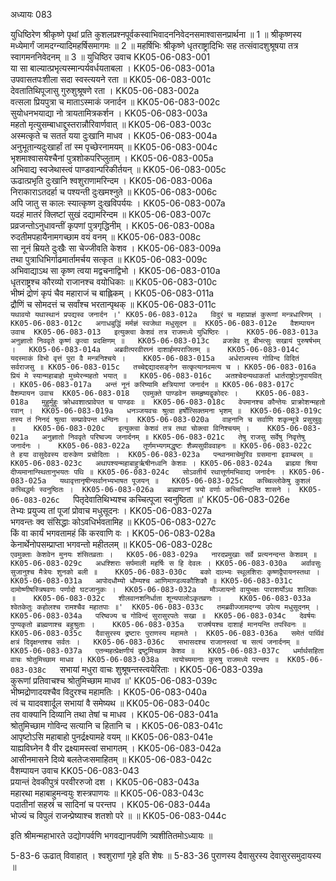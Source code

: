 अध्यायः 083

युधिष्ठिरेण श्रीकृष्णे पृथां प्रति कुशलप्रश्नपूर्वकस्वाभिवादननिवेदनसमाश्वासनप्रार्थना ॥ 1 ॥ श्रीकृष्णस्य मध्येमार्गं जामदग्न्यादिमहर्षिसमागमः ॥ 2 ॥ महर्षिभिः श्रीकृष्णे धृतराष्ट्रादिभिः सह तत्संवादशुश्रूषया तत्र स्वागमननिवेदनम् ॥ 3 ॥
युधिष्ठिर उवाच 	KK05-06-083-001  
या सा बाल्यात्प्रभृत्यस्मान्पर्यवर्धयताबला ।	KK05-06-083-001a  
उपवासतपःशीला सदा स्वस्त्ययने रता ॥	KK05-06-083-001c  
देवतातिथिपूजासु गुरुशुश्रूषणे रता ।	KK05-06-083-002a  
वत्सला प्रियपुत्रा च माताऽस्माकं जनार्दन ॥	KK05-06-083-002c  
सुयोधनभयाद्या नो त्रायतामित्रकर्शन ।	KK05-06-083-003a  
महतो मृत्युसम्बाधाद्दुस्तरान्नौरिवार्णवात् ॥	KK05-06-083-003c  
अस्मत्कृते च सततं यया दुःखानि माधव ।	KK05-06-083-004a  
अनुभूतान्यदुःखार्हां तां स्म पृच्छेरनामयम् ॥	KK05-06-083-004c  
भृशमाश्वासयेश्चैनां पुत्रशोकपरिप्लुताम् ।	KK05-06-083-005a  
अभिवाद्य स्वजेथास्त्वं पाण्डवान्परिकीर्तयन् ॥	KK05-06-083-005c  
ऊढात्प्रभृति दुःखानि श्वशुराणामरिन्दम ।	KK05-06-083-006a  
निराकाराऽतदर्हा च पश्यन्ती दुःखमश्नुते ॥	KK05-06-083-006c  
अपि जातु स कालः स्यात्कृष्ण दुःखविपर्ययः ।	KK05-06-083-007a  
यदहं मातरं क्लिष्टां सुखं दद्यामरिन्दम ॥	KK05-06-083-007c  
प्रव्रजन्तोऽनुधावन्तीं कृपणां पुत्रगृद्धिनीम् ।	KK05-06-083-008a  
रुदतीमपहायैनामगच्छाम वयं वनम् ॥	KK05-06-083-008c  
सा नूनं म्रियते दुःखैः सा चेज्जीवति केशव ।	KK05-06-083-009a  
तथा पुत्राधिभिर्गाढमार्तामर्चय सत्कृत ॥	KK05-06-083-009c  
अभिवाद्याऽथ सा कृष्ण त्वया मद्वचनाद्विभो ।	KK05-06-083-010a  
धृतराष्ट्रश्च कौरव्यो राजानश्च वयोधिकाः ॥	KK05-06-083-010c  
भीष्मं द्रोणं कृपं चैव महाराजं च बाह्लिकम् ।	KK05-06-083-011a  
द्रौणिं च सोमदत्तं च सर्वांश्च भरतान्पृथक् ॥	KK05-06-083-011c  
`यथावयो यथास्थानं प्रपद्यस्व जनार्दन ।'	KK05-06-083-012a  
विदुरं च महाप्राज्ञं कुरूणां मन्त्रधारिणम् ।	KK05-06-083-012c  
अगाधबुद्धिं मर्मज्ञं स्वजेथा मधुसूदन ॥	KK05-06-083-012e  
वैशम्पायन उवाच 	KK05-06-083-013  
इत्युक्त्वा केशवं तत्र राजमध्ये युधिष्ठिरः ।	KK05-06-083-013a  
अनुज्ञातो निववृते कृष्णं कृत्वा प्रदक्षिणम् ॥	KK05-06-083-013c  
व्रजन्नेव तु बीभत्सुः सखायं पुरुषर्षभम् ।	KK05-06-083-014a  
अब्रवीत्परवीरघ्नं दाशार्हमपराजितम् ॥	KK05-06-083-014c  
यदस्माकं विभो वृत्तं पुरा वै मन्त्रनिश्चये ।	KK05-06-083-015a  
अर्धराज्यस्य गोविन्द विदितं सर्वराजसु ॥	KK05-06-083-015c  
तच्चेद्दद्यादसङ्गेन सत्कृत्यानवमत्य च ।	KK05-06-083-016a  
प्रियं मे स्यान्महाबाहो मुच्येरन्महतो भयात् ॥	KK05-06-083-016c  
अतश्चेदन्यथाकर्ता धार्तराष्ट्रोऽनुपायवित् ।	KK05-06-083-017a  
अन्तं नूनं करिष्यामि क्षत्रियाणां जनार्दन ॥	KK05-06-083-017c  
वैशम्पायन उवाच 	KK05-06-083-018  
एवमुक्ते पाण्डवेन समहृष्यद्वृकोदरः ।	KK05-06-083-018a  
मुहुर्मुहुः क्रोधवशात्प्रावेपत च पाण्डवः ॥	KK05-06-083-018c  
वेपमानश्च कौन्तेयः प्राक्रोशन्महतो रवान् ।	KK05-06-083-019a  
धनञ्जयवचः श्रुत्वा हर्षोत्सिक्तमना भृशम् ॥	KK05-06-083-019c  
तस्य तं निनदं श्रुत्वा सम्प्रावेपन्त धन्विनः ।	KK05-06-083-020a  
वाहनानि च सर्वाणि शकृन्मूत्रे प्रसुस्रुवुः ॥	KK05-06-083-020c  
इत्युक्त्वा केशवं तत्र तथा चोक्त्वा विनिश्चयम् ।	KK05-06-083-021a  
अनुज्ञातो निववृते परिष्वज्य जनार्दनम् ॥	KK05-06-083-021c  
तेषु राजसु सर्वेषु निवृत्तेषु जनार्दनः ।	KK05-06-083-022a  
तूर्णमभ्यगमद्धृष्टः शैब्यसुग्रीववाहनः ॥	KK05-06-083-022c  
ते हया वासुदेवस्य दारुकेण प्रचोदिताः ।	KK05-06-083-023a  
पन्थानमाचेमुरिव ग्रसमाना इवाम्बरम् ॥	KK05-06-083-023c  
अथापश्यन्महाबाहुर्ऋषीनध्वनि केशवः ।	KK05-06-083-024a  
ब्राह्म्या श्रिया दीप्यमानान्स्थितानुभयतः पथि ॥	KK05-06-083-024c  
सोऽवतीर्य रथात्तूर्णमभिवाद्य जनार्दनः ।	KK05-06-083-025a  
यथावृत्तानृषीन्सर्वानभ्यभाषत पूजयन् ॥	KK05-06-083-025c  
कच्चिल्लोकेषु कुशलं कच्चिद्धर्मः स्वनुष्ठितः ।	KK05-06-083-026a  
ब्राह्मणानां त्रयो वर्णाः कच्चित्तिष्ठन्ति शासने ।	KK05-06-083-026c  
`पितृदेवातिथिभ्यश्च कच्चित्पूजा स्वनुष्ठिता ॥'	KK05-06-083-026e  
तेभ्यः प्रयुज्य तां पूजां प्रोवाच मधुसूदनः ।	KK05-06-083-027a  
भगवन्तः क्व संसिद्धाः कोऽवधिर्भवतामिह ॥	KK05-06-083-027c  
किं वा कार्यं भगवतामहं किं करवाणि वः ।	KK05-06-083-028a  
केनार्थेनोपसम्प्राप्ता भगवन्तो महीतलम् ॥	KK05-06-083-028c  
`एवमुक्ताः केशवेन मुनयः शंसितव्रताः ।	KK05-06-083-029a  
नारदप्रमुखाः सर्वे प्रत्यनन्दन्त केशवम् ॥	KK05-06-083-029c  
अधश्शिराः सर्पमाली महर्षिः स हि देवलः ।	KK05-06-083-030a  
अर्वावसुः सुजानुश्च मैत्रेयः शुनको बली ॥	KK05-06-083-030c  
बको दाल्भ्यः स्थूलशिराः कृष्णद्वैपायनस्तथा ।	KK05-06-083-031a  
आपोदधौम्यो धौम्यश्च आणिमाण्डव्यकौशिकौ ॥	KK05-06-083-031c  
दामोष्णीषस्त्रिषवणः पर्णादो घटजानुकः ।	KK05-06-083-032a  
मौञ्जायनो वायुभक्षः पाराशर्योऽथ शालिकः ॥	KK05-06-083-032c  
शीलवानशनिर्धाता शून्यपालोऽकृतव्रणः ।	KK05-06-083-033a  
श्वेतकेतुः कहोलश्च रामश्चैव महातपाः ॥'	KK05-06-083-033c  
तमब्रवीज्जामदग्न्य उपेत्य मधुसूदनम् ।	KK05-06-083-034a  
परिष्वज्य च गोविन्दं सुरासुरपतेः सखा ॥	KK05-06-083-034c  
देवर्षयः पुण्यकृतो ब्राह्मणाश्च बहुश्रुताः ।	KK05-06-083-035a  
राजर्षयश्च दाशार्ह मानयन्ति तपस्विनः ॥	KK05-06-083-035c  
दैवासुरस्य द्रष्टारः पुराणस्य महामते ।	KK05-06-083-036a  
समेतं पार्थिवं क्षत्रं दिदृक्षन्तश्च सर्वतः ।	KK05-06-083-036c  
सभासदश्च राजानस्त्वां च सत्यं जनार्दनम् ॥	KK05-06-083-037a  
एतन्महत्प्रेक्षणीयं द्रष्टुमिच्छाम केशव ॥	KK05-06-083-037c  
धर्मार्थसहिता वाचः श्रोतुमिच्छाम माधव ।	KK05-06-083-038a  
त्वयोच्यमानाः कुरुषु राजमध्ये परन्तप ॥	KK05-06-083-038c  
`सभायां मधुरा वाचः शुश्रूषन्तस्त्वयेरिताः ।	KK05-06-083-039a  
कुरूणां प्रतिवाचश्च श्रोतुमिच्छाम माधव ॥'	KK05-06-083-039c  
भीष्मद्रोणादयश्चैव विदुरश्च महामतिः ।	KK05-06-083-040a  
त्वं च यादवशार्दूल सभायां वै समेष्यथ ॥	KK05-06-083-040c  
तव वाक्यानि दिव्यानि तथा तेषां च माधव ।	KK05-06-083-041a  
श्रोतुमिच्छाम गोविन्द सत्यानि च हितानि च ।	KK05-06-083-041c  
आपृष्टोऽसि महाबाहो पुनर्द्रक्ष्यामहे वयम् ॥	KK05-06-083-041e  
याह्यविघ्नेन वै वीर द्रक्ष्यामस्त्वां सभागतम् ।	KK05-06-083-042a  
आसीनमासने दिव्ये बलतेजःसमाहितम् ॥	KK05-06-083-042c  
वैशम्पायन उवाच 	KK05-06-083-043  
प्रयान्तं देवकीपुत्रं परवीररुजो दश ।	KK05-06-083-043a  
महारथा महाबाहुमन्वयुः शस्त्रपाणयः ॥	KK05-06-083-043c  
पदातीनां सहस्रं च सादिनां च परन्तप ।	KK05-06-083-044a  
भोज्यं च विपुलं राजन्प्रेष्याश्च शतशो परे ॥ ॥	KK05-06-083-044c  

इति श्रीमन्महाभारते उद्योगपर्वणि भगवद्यानपर्वणि त्र्यशीतितमोऽध्यायः ॥

5-83-6 ऊढात् विवाहात् । श्वशुराणां गृहे इति शेषः ॥ 5-83-36 पुराणस्य दैवासुरस्य देवासुरसमुदायस्य ॥

